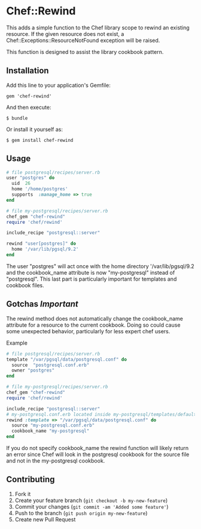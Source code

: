 # Chef::Rewind

This adds a simple function to the Chef library scope to
rewind an existing resource. If the given resource does not exist, 
a Chef::Exceptions::ResourceNotFound exception will be raised.

This function is designed to assist the library cookbook pattern.

## Installation

Add this line to your application's Gemfile:

    gem 'chef-rewind'

And then execute:

    $ bundle

Or install it yourself as:

    $ gem install chef-rewind

## Usage

```Ruby
# file postgresql/recipes/server.rb
user "postgres" do
  uid  26
  home '/home/postgres'
  supports  :manage_home => true
end

# file my-postgresql/recipes/server.rb
chef_gem "chef-rewind"
require 'chef/rewind'

include_recipe "postgresql::server"

rewind "user[postgres]" do
  home '/var/lib/pgsql/9.2'
end

```

The user "postgres" will act once with the home directory
'/var/lib/pgsql/9.2 and the cookbook_name attribute is now
"my-postgresql" instead of "postgresql". This last part is
particularly important for templates and cookbook files.

## Gotchas *Important*

The rewind method does not automatically change the cookbook_name
attribute for a resource to the current cookbook. Doing so could cause
some unexpected behavior, particularly for less expert chef users.

Example 

```Ruby
# file postgresql/recipes/server.rb
template "/var/pgsql/data/postgresql.conf" do
  source  "postgresql.conf.erb"
  owner "postgres"
end

# file my-postgresql/recipes/server.rb
chef_gem "chef-rewind"
require 'chef/rewind'

include_recipe "postgresql::server"
# my-postgresql.conf.erb located inside my-postgresql/templates/default/my-postgresql.conf.erb
rewind :template => "/var/pgsql/data/postgresql.conf" do
  source "my-postgresql.conf.erb"
  cookbook_name "my-postgresql"
end

```

If you do not specify cookbook_name the rewind function will likely
return an error since Chef will look in the postgresql cookbook for
the source file and not in the my-postgresql cookbook.


## Contributing

1. Fork it
2. Create your feature branch (`git checkout -b my-new-feature`)
3. Commit your changes (`git commit -am 'Added some feature'`)
4. Push to the branch (`git push origin my-new-feature`)
5. Create new Pull Request
